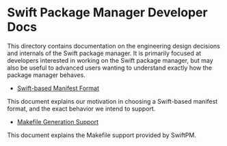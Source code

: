 # Swift Package Manager Developer Docs

This directory contains documentation on the engineering design decisions and internals of the Swift package manager. It is primarily focused at developers interested in working on the Swift package manager, but may also be useful to advanced users wanting to understand exactly how the package manager behaves.

* [Swift-based Manifest Format](SwiftBasedManifestFormat.md)

This document explains our motivation in choosing a Swift-based manifest format, and the exact behavior we intend to support.

* [Makefile Generation Support](MakefileSupport.md)

This document explains the Makefile support provided by SwiftPM.
